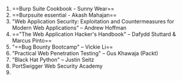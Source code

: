 
1) ==Burp Suite Cookbook - Sunny Wear==
2) ==Burpsuite essential - Akash Mahajan== 
3) "Web Application Security: Exploitation and Countermeasures for Modern Web Applications" – Andrew Hoffman
4) =="The Web Application Hacker's Handbook" – Dafydd Stuttard & Marcus Pinto==
5) "==Bug Bounty Bootcamp" – Vickie Li==
6) "Practical Web Penetration Testing" – Gus Khawaja (Packt)
7) "Black Hat Python" – Justin Seitz
8) PortSwigger Web Security Academy
9) 
